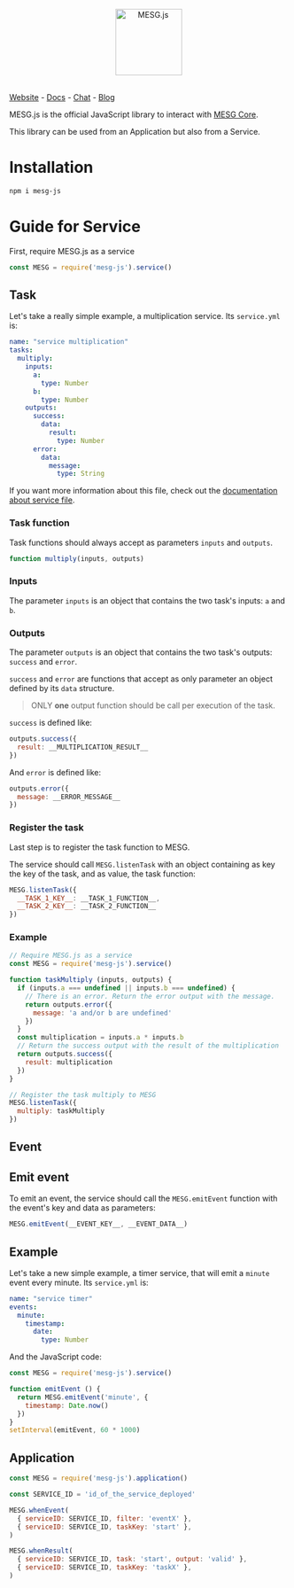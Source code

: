 <p align="center">
  <img src="https://cdn.rawgit.com/mesg-foundation/mesg-js/2d3bc325/logo.svg" alt="MESG.js" height="120">
  <br/><br/>
</p>

[Website](https://mesg.com/) - [Docs](https://docs.mesg.com/) - [Chat](https://discordapp.com/invite/SaZ5HcE) - [Blog](https://medium.com/mesg)

MESG.js is the official JavaScript library to interact with [MESG Core](https://github.com/mesg-foundation/core).

This library can be used from an Application but also from a Service.

# Installation

```bash
npm i mesg-js
```

# Guide for Service

First, require MESG.js as a service

```javascript
const MESG = require('mesg-js').service()
```

## Task

Let's take a really simple example, a multiplication service. Its `service.yml` is:
```yml
name: "service multiplication"
tasks:
  multiply:
    inputs:
      a:
        type: Number
      b:
        type: Number
    outputs:
      success:
        data:
          result:
            type: Number
      error:
        data:
          message:
            type: String
```

If you want more information about this file, check out the [documentation about service file](https://docs.mesg.com/service/service-file).

### Task function

Task functions should always accept as parameters `inputs` and `outputs`.

```javascript
function multiply(inputs, outputs)
```

### Inputs

The parameter `inputs` is an object that contains the two task's inputs: `a` and `b`.

### Outputs

The parameter `outputs` is an object that contains the two task's outputs: `success` and `error`.

`success` and `error` are functions that accept as only parameter an object defined by its `data` structure.

> ONLY **one** output function should be call per execution of the task.

`success` is defined like:
```javascript
outputs.success({
  result: __MULTIPLICATION_RESULT__
})
```

And `error` is defined like:
```javascript
outputs.error({
  message: __ERROR_MESSAGE__
})
```

### Register the task

Last step is to register the task function to MESG.

The service should call `MESG.listenTask` with an object containing as key the key of the task, and as value, the task function:

```javascript
MESG.listenTask({
  __TASK_1_KEY__: __TASK_1_FUNCTION__,
  __TASK_2_KEY__: __TASK_2_FUNCTION__
})
```

### Example

```javascript
// Require MESG.js as a service
const MESG = require('mesg-js').service()

function taskMultiply (inputs, outputs) {
  if (inputs.a === undefined || inputs.b === undefined) {
    // There is an error. Return the error output with the message.
    return outputs.error({
      message: 'a and/or b are undefined'
    })
  }
  const multiplication = inputs.a * inputs.b
  // Return the success output with the result of the multiplication
  return outputs.success({
    result: multiplication
  })
}

// Register the task multiply to MESG
MESG.listenTask({
  multiply: taskMultiply
})
```

## Event

## Emit event

To emit an event, the service should call the `MESG.emitEvent` function with the event's key and data as parameters:

```javascript
MESG.emitEvent(__EVENT_KEY__, __EVENT_DATA__)
```

## Example

Let's take a new simple example, a timer service, that will emit a `minute` event every minute. Its `service.yml` is:
```yml
name: "service timer"
events:
  minute:
    timestamp:
      date:
        type: Number
```

And the JavaScript code:
```javascript
const MESG = require('mesg-js').service()

function emitEvent () {
  return MESG.emitEvent('minute', {
    timestamp: Date.now()
  })
}
setInterval(emitEvent, 60 * 1000)
```


## Application

```javascript
const MESG = require('mesg-js').application()

const SERVICE_ID = 'id_of_the_service_deployed'

MESG.whenEvent(
  { serviceID: SERVICE_ID, filter: 'eventX' },
  { serviceID: SERVICE_ID, taskKey: 'start' },
)

MESG.whenResult(
  { serviceID: SERVICE_ID, task: 'start', output: 'valid' },
  { serviceID: SERVICE_ID, taskKey: 'taskX' },
)
```
